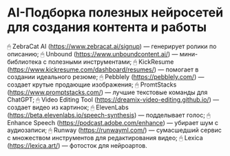 # AI-Подборка полезных нейросетей для создания контента и работы
🖱 ZebraCat AI (https://www.zebracat.ai/signup) — генерирует ролики по описанию;
🖱 Unbound (https://www.unboundcontent.ai/) — мини-библиотека с полезными инструментами;
🖱 KickResume (https://www.kickresume.com/dashboard/resumes/) — помогает в создании идеального резюме;
🖱 Pebblely (https://pebblely.com/) — создает крутые продающие изображения;
🖱 PromtStacks (https://www.promptstacks.com/) — лучшие текстовые команды для ChatGPT;
🖱 Video Editing Tool (https://dreamix-video-editing.github.io/) — создает видео из картинок;
🖱 ElevenLabs (https://beta.elevenlabs.io/speech-synthesis) — подделывает голос;
🖱 Enhance Speech (https://podcast.adobe.com/enhance) — убирает шум с аудиозаписи;
🖱 Runway (https://runwayml.com/) — сумасшедший сервис с множеством инструментов для редактирования видео;
🖱 Lexica (https://lexica.art/) — фотосток для нейроартов.

